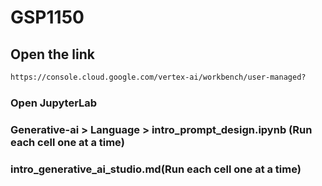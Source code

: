 # GSP1150
## Open the link
```cmd
https://console.cloud.google.com/vertex-ai/workbench/user-managed?
```
### Open JupyterLab
### Generative-ai > Language > intro_prompt_design.ipynb (Run each cell one at a time)
### intro_generative_ai_studio.md(Run each cell one at a time)
